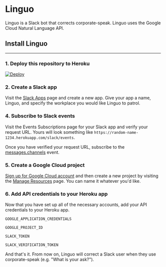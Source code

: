 # Linguo
Linguo is a Slack bot that corrects corporate-speak. Linguo uses the Google Cloud Natural Language API.

## Install Linguo

----

### 1. Deploy this repository to Heroku
[![Deploy](https://www.herokucdn.com/deploy/button.svg)](https://heroku.com/deploy)

### 2. Create a Slack app
Visit the [Slack Apps](https://api.slack.com/apps) page and create a new app. Give your app a name, Linguo, and specify the workplace you would like Linguo to patrol.

### 4. Subscribe to Slack events
Visit the Events Subscriptions page for your Slack app and verify your request URL. Yours will look something like `https://random-name-1234.herokuapp.com/slack/events`.

Once you have verified your request URL, subscribe to the [messages.channels](https://api.slack.com/events/message.channels) event.

### 5. Create a Google Cloud project
[Sign up for Google Cloud account](http://console.cloud.google.com/) and then create a new project by visiting the [Manage Resources](https://console.cloud.google.com/cloud-resource-manager) page. You can name it whatever you'd like.

### 6. Add API credentials to your Heroku app
Now that you have set up all of the necessary accounts, add your API credentials to your Heroku app.

`GOOGLE_APPLICATION_CREDENTIALS`

`GOOGLE_PROJECT_ID`

`SLACK_TOKEN`

`SLACK_VERIFICATION_TOKEN`


And that's it. From now on, Linguo will correct a Slack user when they use corporate-speak (e.g. "What is your ask?").
